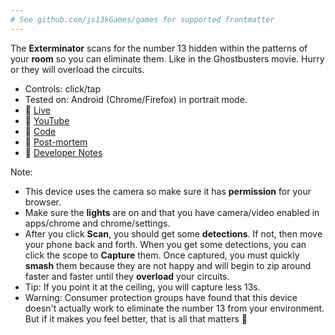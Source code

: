 ```yaml
---
# See github.com/js13kGames/games for supported frontmatter
---
```

The **Exterminator** scans for the number 13 hidden within the patterns of your **room** so you can eliminate them. Like in the Ghostbusters movie. Hurry or they will overload the circuits.

- Controls: click/tap
- Tested on: Android (Chrome/Firefox) in portrait mode.
- 💃 [Live](https://bacionejs.github.io/exterminator)
- 🍔 [YouTube](http://www.youtube.com/@bacionejs)
- 🍕 [Code](https://github.com/bacionejs/exterminator)
- 🍨 [Post-mortem](https://github.com/bacionejs/exterminator#post-mortem)
- 🍩 [Developer Notes](https://github.com/bacionejs/exterminator#developer-notes)

Note:
- This device uses the camera so make sure it has **permission** for your browser.
- Make sure the **lights** are on and that you have camera/video enabled in apps/chrome and chrome/settings.
- After you click **Scan**, you should get some **detections**. If not, then move your phone back and forth. When you get some detections, you can click the scope to **Capture** them. Once captured, you must quickly **smash** them because they are not happy and will begin to zip around faster and faster until they **overload** your circuits.
- Tip: If you point it at the ceiling, you will capture less 13s.
- Warning: Consumer protection groups have found that this device doesn't actually work to eliminate the number 13 from your environment. But if it makes you feel better, that is all that matters 🐲